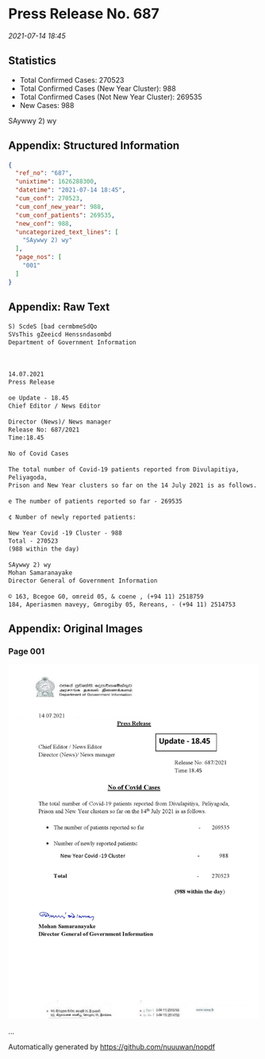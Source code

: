 
# Press Release No. 687
*2021-07-14 18:45*
## Statistics
* Total Confirmed Cases: 270523
* Total Confirmed Cases (New Year Cluster): 988
* Total Confirmed Cases (Not New Year Cluster): 269535
* New Cases: 988


SAywwy 2) wy

## Appendix: Structured Information
```json
{
  "ref_no": "687",
  "unixtime": 1626288300,
  "datetime": "2021-07-14 18:45",
  "cum_conf": 270523,
  "cum_conf_new_year": 988,
  "cum_conf_patients": 269535,
  "new_conf": 988,
  "uncategorized_text_lines": [
    "SAywwy 2) wy"
  ],
  "page_nos": [
    "001"
  ]
}
```

## Appendix: Raw Text
```text
S) ScdeS [bad cermbmeSdQo
SVsThis gZeeicd Henssndasombd
Department of Government Information

 

14.07.2021
Press Release

oe Update - 18.45
Chief Editor / News Editor

Director (News)/ News manager
Release No: 687/2021
Time:18.45

No of Covid Cases

The total number of Covid-19 patients reported from Divulapitiya, Peliyagoda,
Prison and New Year clusters so far on the 14 July 2021 is as follows.

e The number of patients reported so far - 269535

¢ Number of newly reported patients:

New Year Covid -19 Cluster - 988
Total - 270523
(988 within the day)

SAywwy 2) wy
Mohan Samaranayake
Director General of Government Information

© 163, Bcegoe G0, omreid 05, & coene , (+94 11) 2518759
184, Aperiasmen maveyy, Gmrogiby 05, Rereans, - (+94 11) 2514753

```

## Appendix: Original Images

### Page 001

![page_no](https://raw.githubusercontent.com/nuuuwan/nopdf_data/main/nopdf.dgigovlk.ref687.page001.jpeg)
        

...

Automatically generated by https://github.com/nuuuwan/nopdf

    
    